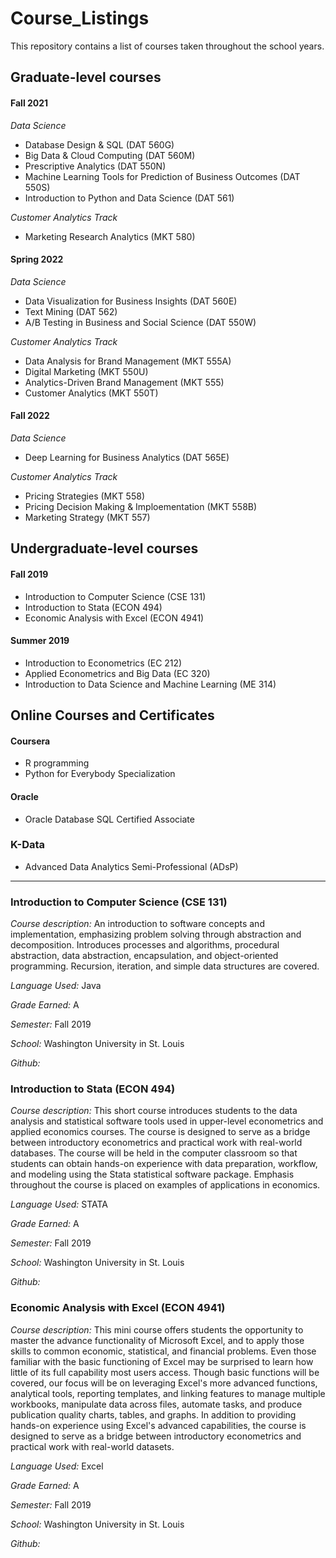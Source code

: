 # Course_Listings
This repository contains a list of courses taken throughout the school years.

## Graduate-level courses

#### Fall 2021

*Data Science*

- Database Design & SQL (DAT 560G)
- Big Data & Cloud Computing (DAT 560M)
- Prescriptive Analytics (DAT 550N) 
- Machine Learning Tools for Prediction of Business Outcomes (DAT 550S)
- Introduction to Python and Data Science (DAT 561)

*Customer Analytics Track*

- Marketing Research Analytics (MKT 580)

#### Spring 2022

*Data Science*

- Data Visualization for Business Insights (DAT 560E)
- Text Mining (DAT 562) 
- A/B Testing in Business and Social Science (DAT 550W)

*Customer Analytics Track*

- Data Analysis for Brand Management (MKT 555A)
- Digital Marketing (MKT 550U)
- Analytics-Driven Brand Management (MKT 555)
- Customer Analytics (MKT 550T)

#### Fall 2022

*Data Science*

- Deep Learning for Business Analytics (DAT 565E)

*Customer Analytics Track*

- Pricing Strategies (MKT 558)
- Pricing Decision Making & Imploementation (MKT 558B)
- Marketing Strategy (MKT 557)

## Undergraduate-level courses

#### Fall 2019 

- Introduction to Computer Science (CSE 131)
- Introduction to Stata (ECON 494)
- Economic Analysis with Excel (ECON 4941)

#### Summer 2019

- Introduction to Econometrics (EC 212)
- Applied Econometrics and Big Data (EC 320)
- Introduction to Data Science and Machine Learning (ME 314)

## Online Courses and Certificates

#### Coursera
- R programming
- Python for Everybody Specialization

#### Oracle
- Oracle Database SQL Certified Associate

### K-Data
- Advanced Data Analytics Semi-Professional (ADsP)

------------
### Introduction to Computer Science (CSE 131)
*Course description:* An introduction to software concepts and implementation, emphasizing problem solving through abstraction and decomposition. Introduces processes and algorithms, procedural abstraction, data abstraction, encapsulation, and object-oriented programming. Recursion, iteration, and simple data structures are covered.

*Language Used:* Java

*Grade Earned:* A

*Semester:* Fall 2019

*School:* Washington University in St. Louis

*Github:*

### Introduction to Stata (ECON 494)
*Course description:* This short course introduces students to the data analysis and statistical software tools used in upper-level econometrics and applied economics courses. The course is designed to serve as a bridge between introductory econometrics and practical work with real-world databases. The course will be held in the computer classroom so that students can obtain hands-on experience with data preparation, workflow, and modeling using the Stata statistical software package. Emphasis throughout the course is placed on examples of applications in economics. 

*Language Used:* STATA

*Grade Earned:* A

*Semester:* Fall 2019

*School:* Washington University in St. Louis

*Github:*

### Economic Analysis with Excel (ECON 4941)
*Course description:* This mini course offers students the opportunity to master the advance functionality of Microsoft Excel, and to apply those skills to common economic, statistical, and financial problems. Even those familiar with the basic functioning of Excel may be surprised to learn how little of its full capability most users access. Though basic functions will be covered, our focus will be on leveraging Excel's more advanced functions, analytical tools, reporting templates, and linking features to manage multiple workbooks, manipulate data across files, automate tasks, and produce publication quality charts, tables, and graphs. In addition to providing hands-on experience using Excel's advanced capabilities, the course is designed to serve as a bridge between introductory econometrics and practical work with real-world datasets. 

*Language Used:* Excel

*Grade Earned:* A

*Semester:* Fall 2019

*School:* Washington University in St. Louis

*Github:*
